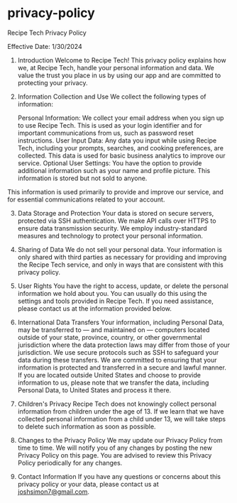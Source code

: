 # privacy-policy
Recipe Tech Privacy Policy

Effective Date: 1/30/2024

1. Introduction
Welcome to Recipe Tech! This privacy policy explains how we, at Recipe Tech, handle your personal information and data. We value the trust you place in us by using our app and are committed to protecting your privacy.

2. Information Collection and Use
We collect the following types of information:

    Personal Information: We collect your email address when you sign up to use Recipe Tech. This is used as your login identifier and for important communications from us, such as password reset instructions.
    User Input Data: Any data you input while using Recipe Tech, including your prompts, searches, and cooking preferences, are collected. This data is used for basic business analytics to improve our service.
    Optional User Settings: You have the option to provide additional information such as your name and profile picture. This information is stored but not sold to anyone.

This information is used primarily to provide and improve our service, and for essential communications related to your account.

3. Data Storage and Protection
Your data is stored on secure servers, protected via SSH authentication. We make API calls over HTTPS to ensure data transmission security. We employ industry-standard measures and technology to protect your personal information.

4. Sharing of Data
We do not sell your personal data. Your information is only shared with third parties as necessary for providing and improving the Recipe Tech service, and only in ways that are consistent with this privacy policy.

5. User Rights
You have the right to access, update, or delete the personal information we hold about you. You can usually do this using the settings and tools provided in Recipe Tech. If you need assistance, please contact us at the information provided below.

6. International Data Transfers
Your information, including Personal Data, may be transferred to — and maintained on — computers located outside of your state, province, country, or other governmental jurisdiction where the data protection laws may differ from those of your jurisdiction. We use secure protocols such as SSH to safeguard your data during these transfers. We are committed to ensuring that your information is protected and transferred in a secure and lawful manner. If you are located outside United States and choose to provide information to us, please note that we transfer the data, including Personal Data, to United States and process it there.

7. Children's Privacy
Recipe Tech does not knowingly collect personal information from children under the age of 13. If we learn that we have collected personal information from a child under 13, we will take steps to delete such information as soon as possible.

8. Changes to the Privacy Policy
We may update our Privacy Policy from time to time. We will notify you of any changes by posting the new Privacy Policy on this page. You are advised to review this Privacy Policy periodically for any changes.

9. Contact Information
If you have any questions or concerns about this privacy policy or your data, please contact us at joshsimon7@gmail.com.
